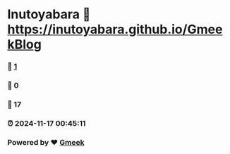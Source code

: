 # Inutoyabara :link: https://inutoyabara.github.io/GmeekBlog 
### :page_facing_up: [1](https://inutoyabara.github.io/GmeekBlog/tag.html) 
### :speech_balloon: 0 
### :hibiscus: 17 
### :alarm_clock: 2024-11-17 00:45:11 
### Powered by :heart: [Gmeek](https://github.com/Meekdai/Gmeek)
